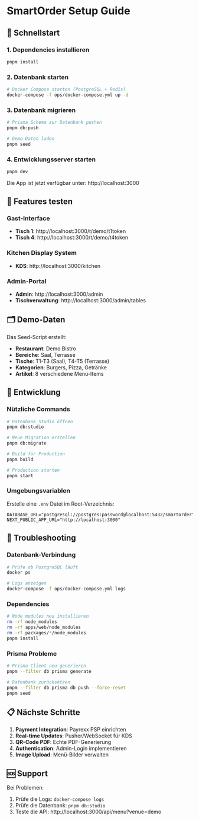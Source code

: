 # SmartOrder Setup Guide

## 🚀 Schnellstart

### 1. Dependencies installieren
```bash
pnpm install
```

### 2. Datenbank starten
```bash
# Docker Compose starten (PostgreSQL + Redis)
docker-compose -f ops/docker-compose.yml up -d
```

### 3. Datenbank migrieren
```bash
# Prisma Schema zur Datenbank pushen
pnpm db:push

# Demo-Daten laden
pnpm seed
```

### 4. Entwicklungsserver starten
```bash
pnpm dev
```

Die App ist jetzt verfügbar unter: http://localhost:3000

## 📱 Features testen

### Gast-Interface
- **Tisch 1**: http://localhost:3000/t/demo/t1token
- **Tisch 4**: http://localhost:3000/t/demo/t4token

### Kitchen Display System
- **KDS**: http://localhost:3000/kitchen

### Admin-Portal
- **Admin**: http://localhost:3000/admin
- **Tischverwaltung**: http://localhost:3000/admin/tables

## 🗂️ Demo-Daten

Das Seed-Script erstellt:
- **Restaurant**: Demo Bistro
- **Bereiche**: Saal, Terrasse
- **Tische**: T1-T3 (Saal), T4-T5 (Terrasse)
- **Kategorien**: Burgers, Pizza, Getränke
- **Artikel**: 8 verschiedene Menü-Items

## 🔧 Entwicklung

### Nützliche Commands
```bash
# Datenbank Studio öffnen
pnpm db:studio

# Neue Migration erstellen
pnpm db:migrate

# Build für Production
pnpm build

# Production starten
pnpm start
```

### Umgebungsvariablen
Erstelle eine `.env` Datei im Root-Verzeichnis:
```env
DATABASE_URL="postgresql://postgres:password@localhost:5432/smartorder"
NEXT_PUBLIC_APP_URL="http://localhost:3000"
```

## 🐛 Troubleshooting

### Datenbank-Verbindung
```bash
# Prüfe ob PostgreSQL läuft
docker ps

# Logs anzeigen
docker-compose -f ops/docker-compose.yml logs
```

### Dependencies
```bash
# Node modules neu installieren
rm -rf node_modules
rm -rf apps/web/node_modules
rm -rf packages/*/node_modules
pnpm install
```

### Prisma Probleme
```bash
# Prisma Client neu generieren
pnpm --filter db prisma generate

# Datenbank zurücksetzen
pnpm --filter db prisma db push --force-reset
pnpm seed
```

## 📋 Nächste Schritte

1. **Payment Integration**: Payrexx PSP einrichten
2. **Real-time Updates**: Pusher/WebSocket für KDS
3. **QR-Code PDF**: Echte PDF-Generierung
4. **Authentication**: Admin-Login implementieren
5. **Image Upload**: Menü-Bilder verwalten

## 🆘 Support

Bei Problemen:
1. Prüfe die Logs: `docker-compose logs`
2. Prüfe die Datenbank: `pnpm db:studio`
3. Teste die API: http://localhost:3000/api/menu?venue=demo
